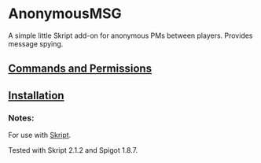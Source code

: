 # AnonymousMSG
A simple little Skript add-on for anonymous PMs between players. Provides message spying.

## [Commands and Permissions](https://github.com/colebob9/AnonymousMSG/wiki/Commands-and-Permissions)

## [Installation](https://github.com/colebob9/AnonymousMSG/wiki/Installation)


### Notes:
For use with [Skript](http://dev.bukkit.org/bukkit-plugins/skript/).

Tested with Skript 2.1.2 and Spigot 1.8.7.
